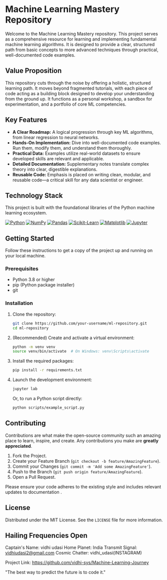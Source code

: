 # Machine Learning Mastery Repository

Welcome to the Machine Learning Mastery repository. This project serves as a comprehensive resource for learning and implementing fundamental machine learning algorithms. It is designed to provide a clear, structured path from basic concepts to more advanced techniques through practical, well-documented code examples.

## Value Proposition

This repository cuts through the noise by offering a holistic, structured learning path. It moves beyond fragmented tutorials, with each piece of code acting as a building block designed to develop your understanding from the ground up. It functions as a personal workshop, a sandbox for experimentation, and a portfolio of core ML competencies.

## Key Features

*   **A Clear Roadmap:** A logical progression through key ML algorithms, from linear regression to neural networks.
*   **Hands-On Implementation:** Dive into well-documented code examples. Run them, modify them, and understand them thoroughly.
*   **Practical Data:** Examples utilize real-world datasets to ensure developed skills are relevant and applicable.
*   **Detailed Documentation:** Supplementary notes translate complex theory into clear, digestible explanations.
*   **Reusable Code:** Emphasis is placed on writing clean, modular, and reusable code—a critical skill for any data scientist or engineer.

## Technology Stack

This project is built with the foundational libraries of the Python machine learning ecosystem.

[![Python](https://img.shields.io/badge/Python-3776AB?logo=python&logoColor=white)](https://www.python.org/)
[![NumPy](https://img.shields.io/badge/NumPy-013243?logo=numpy&logoColor=white)](https://numpy.org/)
[![Pandas](https://img.shields.io/badge/Pandas-150458?logo=pandas&logoColor=white)](https://pandas.pydata.org/)
[![Scikit-Learn](https://img.shields.io/badge/Scikit%20Learn-F7931E?logo=scikit-learn&logoColor=white)](https://scikit-learn.org/stable/)
[![Matplotlib](https://img.shields.io/badge/Matplotlib-11557C?logo=matplotlib&logoColor=white)](https://matplotlib.org/)
[![Jupyter](https://img.shields.io/badge/Jupyter-F37626?logo=jupyter&logoColor=white)](https://jupyter.org/)

## Getting Started

Follow these instructions to get a copy of the project up and running on your local machine.

### Prerequisites

*   Python 3.8 or higher
*   pip (Python package installer)
*   git

### Installation

1.  Clone the repository:
    ```bash
    git clone https://github.com/your-username/ml-repository.git
    cd ml-repository
    ```

2.  (Recommended) Create and activate a virtual environment:
    ```bash
    python -m venv venv
    source venv/bin/activate  # On Windows: venv\Scripts\activate
    ```

3.  Install the required packages:
    ```bash
    pip install -r requirements.txt
    ```

4.  Launch the development environment:
    ```bash
    jupyter lab
    ```
    Or, to run a Python script directly:
    ```bash
    python scripts/example_script.py
    ```

## Contributing

Contributions are what make the open-source community such an amazing place to learn, inspire, and create. Any contributions you make are **greatly appreciated**.

1.  Fork the Project.
2.  Create your Feature Branch (`git checkout -b feature/AmazingFeature`).
3.  Commit your Changes (`git commit -m 'Add some AmazingFeature'`).
4.  Push to the Branch (`git push origin feature/AmazingFeature`).
5.  Open a Pull Request.

Please ensure your code adheres to the existing style and includes relevant updates to documentation
.
## License

Distributed under the MIT License. See the `LICENSE` file for more information.
## Hailing Frequencies Open
Captain's Name: vidhi udasi
Home Planet: India
Transmit Signal: vidhiudasi2@gmail.com
Cosmic Chatter: vidhi_udasi(INSTAGRAM)

Project Link: https://github.com/vidhi-sys/Machine-Learning-Journey


"The best way to predict the future is to code it."
